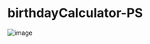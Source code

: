# birthdayCalculator-PS

![image](https://user-images.githubusercontent.com/92267723/209969883-8210afdb-1cdc-4dd4-b195-52ee76384c91.png)
